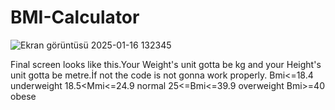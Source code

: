 # BMI-Calculator



![Ekran görüntüsü 2025-01-16 132345](https://github.com/user-attachments/assets/23648a7d-ffe5-47fb-90ba-ee9cb8e3b810)

Final screen looks like this.Your Weight's unit gotta be kg and your Height's unit gotta be metre.İf not the code is not gonna work properly.
 Bmi<=18.4  underweight
 18.5<Mmi<=24.9 normal
 25<=Bmi<=39.9 overweight
 Bmi>=40 obese
 
